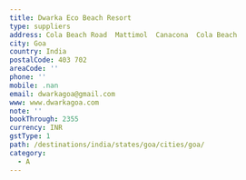 ```yaml
---
title: Dwarka Eco Beach Resort
type: suppliers
address: Cola Beach Road  Mattimol  Canacona  Cola Beach
city: Goa
country: India
postalCode: 403 702
areaCode: ''
phone: ''
mobile: .nan
email: dwarkagoa@gmail.com
www: www.dwarkagoa.com
note: ''
bookThrough: 2355
currency: INR
gstType: 1
path: /destinations/india/states/goa/cities/goa/
category:
  - A
---
```



